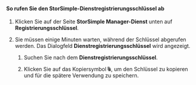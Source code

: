 #### So rufen Sie den StorSimple-Dienstregistrierungsschlüssel ab

1.  Klicken Sie auf der Seite **StorSimple Manager-Dienst** unten auf **Registrierungsschlüssel**.

2.  Sie müssen einige Minuten warten, während der Schlüssel abgerufen werden. Das Dialogfeld **Dienstregistrierungsschlüssel** wird angezeigt.


	1.  Suchen Sie nach dem **Dienstregistrierungsschlüssel**.

	2.  Klicken Sie auf das Kopiersymbol ![](./media/storsimple-ova-get-service-registration-key/image6-include.png), um den Schlüssel zu kopieren und für die spätere Verwendung zu speichern.

<!---HONumber=AcomDC_0128_2016-->